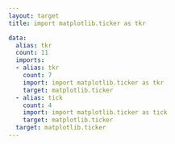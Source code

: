 ```yaml
---
layout: target
title: import matplotlib.ticker as tkr

data:
  alias: tkr
  count: 11
  imports:
  - alias: tkr
    count: 7
    import: import matplotlib.ticker as tkr
    target: matplotlib.ticker
  - alias: tick
    count: 4
    import: import matplotlib.ticker as tick
    target: matplotlib.ticker
  target: matplotlib.ticker
---
```


